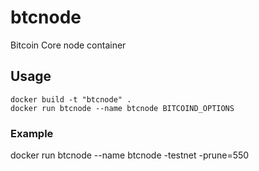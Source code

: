 # btcnode
Bitcoin Core node container

## Usage
```
docker build -t "btcnode" .  
docker run btcnode --name btcnode BITCOIND_OPTIONS
```
  
### Example
docker run btcnode --name btcnode -testnet -prune=550